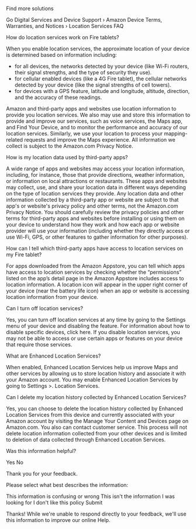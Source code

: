 Find more solutions

Go Digital Services and Device Support › Amazon Device Terms, Warranties, and Notices › Location Services FAQ

How do location services work on Fire tablets?

When you enable location services, the approximate location of your device is determined based on information including:

*   for all devices, the networks detected by your device (like Wi-Fi routers, their signal strengths, and the type of security they use).
*   for cellular enabled devices (like a 4G Fire tablet), the cellular networks detected by your device (like the signal strengths of cell towers).
*   for devices with a GPS feature, latitude and longitude, altitude, direction, and the accuracy of these readings.

Amazon and third-party apps and websites use location information to provide you location services. We also may use and store this information to provide and improve our services, such as voice services, the Maps app, and Find Your Device, and to monitor the performance and accuracy of our location services. Similarly, we use your location to process your mapping-related requests and improve the Maps experience. All information we collect is subject to the Amazon.com Privacy Notice.

How is my location data used by third-party apps?

A wide range of apps and websites may access your location information, including, for instance, those that provide directions, weather information, or information on local attractions or restaurants. These apps and websites may collect, use, and share your location data in different ways depending on the type of location services they provide. Any location data and other information collected by a third-party app or website are subject to that app's or website's privacy policy and other terms, not the Amazon.com Privacy Notice. You should carefully review the privacy policies and other terms for third-party apps and websites before installing or using them on your device to understand how they work and how each app or website provider will use your information (including whether they directly access or use Wi-Fi, GPS, or other features to gather information for other purposes).

How can I tell which third-party apps have access to location services on my Fire tablet?

For apps downloaded from the Amazon Appstore, you can tell which apps have access to location services by checking whether the “permissions” listed on the app’s detail page in the Amazon Appstore includes access to location information. A location icon will appear in the upper right corner of your device (near the battery life icon) when an app or website is accessing location information from your device.

Can I turn off location services?

Yes, you can turn off location services at any time by going to the Settings menu of your device and disabling the feature. For information about how to disable specific devices, click here. If you disable location services, you may not be able to access or use certain apps or features on your device that require those services.

What are Enhanced Location Services?

When enabled, Enhanced Location Services help us improve Maps and other services by allowing us to store location history and associate it with your Amazon account. You may enable Enhanced Location Services by going to Settings >. Location Services.

Can I delete my location history collected by Enhanced Location Services?

Yes, you can choose to delete the location history collected by Enhanced Location Services from this device and currently associated with your Amazon account by visiting the Manage Your Content and Devices page on Amazon.com. You also can contact customer service. This process will not delete location information collected from your other devices and is limited to deletion of data collected through Enhanced Location Services.

Was this information helpful?

Yes No

Thank you for your feedback.

Please select what best describes the information:

This information is confusing or wrong This isn't the information I was looking for I don't like this policy Submit

Thanks! While we're unable to respond directly to your feedback, we'll use this information to improve our online Help.